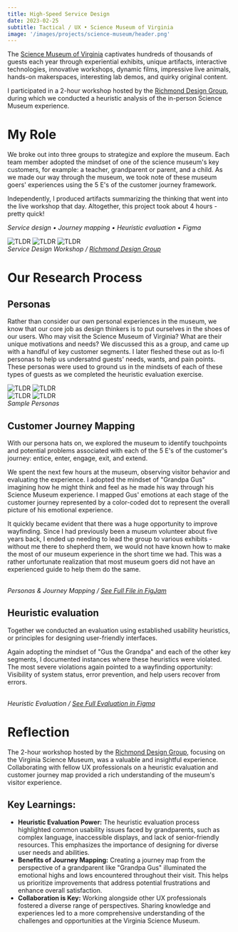 ```yaml
---
title: High-Speed Service Design
date: 2023-02-25
subtitle: Tactical / UX • Science Museum of Virginia
image: '/images/projects/science-museum/header.png'
---
```


The [Science Museum of Virginia](https://smv.org) captivates hundreds of thousands of guests each year through experiential exhibits, unique artifacts, interactive technologies, innovative workshops, dynamic films, impressive live animals, hands-on makerspaces, interesting lab demos, and quirky original content. 

I participated in a 2-hour workshop hosted by the [Richmond Design Group](https://www.linkedin.com/company/rvadsgn/), during which we conducted a heuristic analysis of the in-person Science Museum experience.

# My Role
We broke out into three groups to strategize and explore the museum. Each team member adopted the mindset of one of the science museum's key customers, for example: a teacher, grandparent or parent, and a child. As we made our way through the museum, we took note of these museum goers' experiences using the 5 E's of the customer journey framework. 

Independently, I produced artifacts summarizing the thinking that went into the live workshop that day. Altogether, this project took about 4 hours - pretty quick!

*Service design • Journey mapping • Heuristic evaluation • Figma*

<div class="gallery-box">
  <div class="gallery">
    <img src="/images/projects/science-museum/rvadesign-science-museum.jpg" loading="lazy" alt="TLDR">
    <img src="/images/projects/science-museum/rvadesign-ig.jpg" loading="lazy" alt="TLDR">
    <img src="/images/projects/science-museum/SMV_Exhibit_Speed_CN20.c13fe26d.fill-380x285.format-jpeg.jpg" loading="lazy" alt="TLDR">
  </div>
  <em>Service Design Workshop / <a href="https://www.linkedin.com/company/rvadsgn/" target="_blank">Richmond Design Group</a></em>
</div>

# Our Research Process

## Personas

Rather than consider our own personal experiences in the museum, we know that our core job as design thinkers is to put ourselves in the shoes of our users. Who may visit the Science Museum of Virginia? What are their unique motivations and needs? We discussed this as a group, and came up with a handful of key customer segments. I later fleshed these out as lo-fi personas to help us undersatnd guests' needs, wants, and pain points. These personas were used to ground us in the mindsets of each of these types of guests as we completed the heuristic evaluation exercise. 

<div class="gallery-box">
  <div class="gallery">
    <img src="/images/projects/science-museum/persona-1.png" loading="lazy" alt="TLDR">
    <img src="/images/projects/science-museum/persona-2.png" loading="lazy" alt="TLDR">
  </div>
</div>

<div class="gallery-box">
  <div class="gallery">
    <img src="/images/projects/science-museum/persona-3.png" loading="lazy" alt="TLDR">
    <img src="/images/projects/science-museum/persona-4.png" loading="lazy" alt="TLDR">
  </div>
  <em>Sample Personas </em>
</div>

## Customer Journey Mapping 

With our persona hats on, we explored the museum to identify touchpoints and potential problems associated with each of the 5 E's of the customer's journey: entice, enter, engage, exit, and extend.

We spent the next few hours at the museum, observing visitor behavior and evaluating the experience. I adopted the mindset of "Grandpa Gus" imagining how he might think and feel as he made his way through his Science Museum experience. I mapped Gus' emotions at each stage of the customer journey represented by a color-coded dot to represent the overall picture of his emotional experience.

It quickly became evident that there was a huge opportunity to improve wayfinding. Since I had previously been a museum volunteer about five years back, I ended up needing to lead the group to various exhibits - without me there to shepherd them, we would not have known how to make the most of our museum experience in the short time we had. This was a rather unfortunate realization that most museum goers did not have an experienced guide to help them do the same.

<div class="gallery-box">
  <div class="gallery">
    <img src="/images/projects/science-museum/persona-journey.png" B loading="lazy" alt="">
    <img src="/images/projects/science-museum/feelings.png" B loading="lazy" alt="">
  </div>
   <em>Personas & Journey Mapping / <a href="https://www.figma.com/board/ogzJQwRQg6dyqoqSthloEq/Science-Museum-Service-Design?node-id=0-1&t=12F7h5RwaW06QJgu-1" target="_blank">See Full File in FigJam</a></em>
</div>

## Heuristic evaluation

Together we conducted an evaluation using established usability heuristics, or principles for designing user-friendly interfaces.

Again adopting the mindset of "Gus the Grandpa" and each of the other key segments, I documented instances where these heuristics were violated. The most severe violations again pointed to a wayfinding opportunity: Visibility of system status, error prevention, and help users recover from errors.

<div class="gallery-box">
  <div class="gallery">
    <img src="/images/projects/science-museum/heuristic1-5.png" B loading="lazy" alt="">
    <img src="/images/projects/science-museum/heuristic6-10.png" B loading="lazy" alt="">
  </div>
  <em>Heuristic Evaluation / <a href="https://www.figma.com/proto/c3s8QpGsV3yzEmjSYIqMxZ/Science-Museum-Heuristic-Eval?node-id=7-1114&t=PpGnXly5xsKrQRg9-1" target="_blank">See Full Evaluation in Figma</a></em>
</div>

# Reflection

The 2-hour workshop hosted by the [Richmond Design Group](https://www.linkedin.com/company/rvadsgn/), focusing on the Virginia Science Museum, was a valuable and insightful experience. Collaborating with fellow UX professionals on a heuristic evaluation and customer journey map provided a rich understanding of the museum's visitor experience.

## Key Learnings:

* __Heuristic Evaluation Power:__ The heuristic evaluation process highlighted common usability issues faced by grandparents, such as complex language, inaccessible displays, and lack of senior-friendly resources. This emphasizes the importance of designing for diverse user needs and abilities.
* __Benefits of Journey Mapping:__ Creating a journey map from the perspective of a grandparent like "Grandpa Gus" illuminated the emotional highs and lows encountered throughout their visit. This helps us prioritize improvements that address potential frustrations and enhance overall satisfaction.
* __Collaboration is Key:__ Working alongside other UX professionals fostered a diverse range of perspectives. Sharing knowledge and experiences led to a more comprehensive understanding of the challenges and opportunities at the Virginia Science Museum.